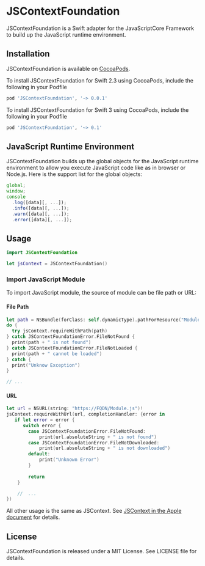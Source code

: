 # JSContextFoundation
JSContextFoundation is a Swift adapter for the JavaScriptCore Framework to build up the JavaScript runtime environment.

## Installation
JSContextFoundation is available on [CocoaPods](http://cocoapods.org).

To install JSContextFoundation for Swift 2.3 using CocoaPods, include the following in your Podfile
```ruby
pod 'JSContextFoundation', '~> 0.0.1'
```


To install JSContextFoundation for Swift 3 using CocoaPods, include the following in your Podfile
```ruby
pod 'JSContextFoundation', '~> 0.1'
```

## JavaScript Runtime Environment
JSContextFoundation builds up the global objects for the JavaScript runtime environment to allow you execute JavaScript code like as in browser or Node.js. Here is the support list for the global objects:

```javascript
global;
window;
console
  .log([data][, ...]);
  .info([data][, ...]);
  .warn([data][, ...]);
  .error([data][, ...]);
```

## Usage

```swift
import JSContextFoundation

let jsContext = JSContextFoundation()
```

### Import JavaScript Module
To import JavaScript module, the source of module can be file path or URL: 
#### File Path

```swift
let path = NSBundle(forClass: self.dynamicType).pathForResource("Module", ofType: "js")!
do {
  try jsContext.requireWithPath(path)
} catch JSContextFoundationError.FileNotFound {
  print(path + " is not found")
} catch JSContextFoundationError.FileNotLoaded {
  print(path + " cannot be loaded")
} catch {
  print("Unknow Exception")
}

// ...
```

#### URL

```swift
let url = NSURL(string: "https://FQDN/Module.js")!
jsContext.requireWithUrl(url, completionHandler: {error in
   if let error = error {
      switch error {
        case JSContextFoundationError.FileNotFound:
            print(url.absoluteString + " is not found")
        case JSContextFoundationError.FileNotDownloaded:
            print(url.absoluteString + " is not downloaded")
        default:
            print("Unknown Error")
        }
        
        return
    }

    //  ...
})
```

All other usage is the same as JSContext. See [JSContext in the Apple document](https://developer.apple.com/library/ios/documentation/JavaScriptCore/Reference/JSContext_Ref/index.html) for details.

## License
JSContextFoundation is released under a MIT License. See LICENSE file for details.
